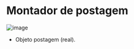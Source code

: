 # Montador de postagem 
![image](https://user-images.githubusercontent.com/95503135/188463230-ebe25924-6128-4cdc-b6e5-97fe13293f97.png)

* Objeto postagem (real).
